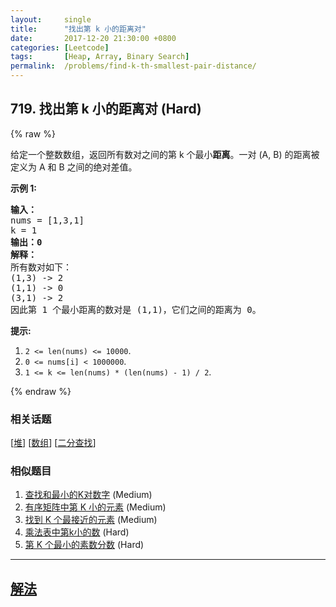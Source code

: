 ```yaml
---
layout:     single
title:      "找出第 k 小的距离对"
date:       2017-12-20 21:30:00 +0800
categories: [Leetcode]
tags:       [Heap, Array, Binary Search]
permalink:  /problems/find-k-th-smallest-pair-distance/
---
```


## 719. 找出第 k 小的距离对 (Hard)

{% raw %}

<p>给定一个整数数组，返回所有数对之间的第 k 个最小<strong>距离</strong>。一对 (A, B) 的距离被定义为 A 和 B 之间的绝对差值。</p>

<p><strong>示例 1:</strong></p>

<pre>
<strong>输入：</strong>
nums = [1,3,1]
k = 1
<strong>输出：0</strong> 
<strong>解释：</strong>
所有数对如下：
(1,3) -&gt; 2
(1,1) -&gt; 0
(3,1) -&gt; 2
因此第 1 个最小距离的数对是 (1,1)，它们之间的距离为 0。
</pre>

<p><strong>提示:</strong></p>

<ol>
	<li><code>2 &lt;= len(nums) &lt;= 10000</code>.</li>
	<li><code>0 &lt;= nums[i] &lt; 1000000</code>.</li>
	<li><code>1 &lt;= k &lt;= len(nums) * (len(nums) - 1) / 2</code>.</li>
</ol>

{% endraw %}

### 相关话题
  [[堆](https://github.com/openset/leetcode/tree/master/tag/heap/README.md)]
  [[数组](https://github.com/openset/leetcode/tree/master/tag/array/README.md)]
  [[二分查找](https://github.com/openset/leetcode/tree/master/tag/binary-search/README.md)]

### 相似题目
  1. [查找和最小的K对数字](/problems/find-k-pairs-with-smallest-sums) (Medium)
  1. [有序矩阵中第 K 小的元素](/problems/kth-smallest-element-in-a-sorted-matrix) (Medium)
  1. [找到 K 个最接近的元素](/problems/find-k-closest-elements) (Medium)
  1. [乘法表中第k小的数](/problems/kth-smallest-number-in-multiplication-table) (Hard)
  1. [第 K 个最小的素数分数](/problems/k-th-smallest-prime-fraction) (Hard)

---

## [解法](https://github.com/openset/leetcode/tree/master/problems/find-k-th-smallest-pair-distance)
